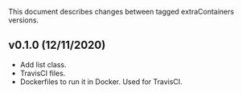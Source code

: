 This document describes changes between tagged extraContainers versions.

v0.1.0 (12/11/2020)
-------------------
- Add list class.
- TravisCI files.
- Dockerfiles to run it in Docker. Used for TravisCI.